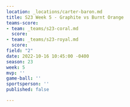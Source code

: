 ```yaml
---
location: _locations/carter-baron.md
title: S23 Week 5 - Graphite vs Burnt Orange
teams-score:
- team: _teams/s23-coral.md
  score: 
- team: _teams/s23-royal.md
  score: 
field: "2"
date: 2022-10-16 10:45:00 -0400
season: 23
week: 5
mvp: ''
game-ball: ''
sportsperson: ''
published: false

---
```

